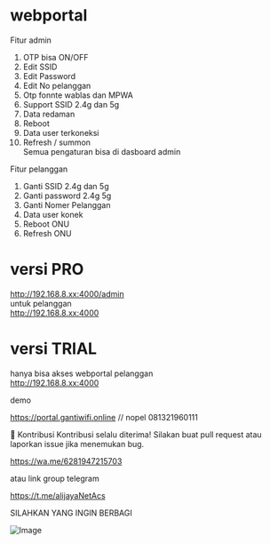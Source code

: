 # webportal
Fitur admin <br>
1. OTP bisa ON/OFF <br>
2. Edit SSID<br>
3. Edit Password<br>
4. Edit No pelanggan<br>
5. Otp fonnte  wablas dan MPWA<br>
6. Support SSID 2.4g dan 5g<br>
7. Data redaman<br>
8. Reboot<br>
9. Data user terkoneksi<br>
10. Refresh / summon <br>
Semua pengaturan bisa di dasboard admin<br>

Fitur pelanggan<br>
1. Ganti SSID 2.4g dan 5g<br>
2. Ganti password 2.4g 5g
3. Ganti Nomer Pelanggan<br>
4. Data user  konek<br>
5. Reboot ONU<br>
6. Refresh ONU<br>




# versi PRO <br>
http://192.168.8.xx:4000/admin <br>
untuk pelanggan <br>
http://192.168.8.xx:4000 <br>

# versi TRIAL <br>
hanya bisa akses webportal pelanggan <br>
http://192.168.8.xx:4000 <br>

demo

https://portal.gantiwifi.online  // nopel 081321960111

🤝 Kontribusi
Kontribusi selalu diterima! Silakan buat pull request atau laporkan issue jika menemukan bug.

https://wa.me/6281947215703

atau link group telegram

https://t.me/alijayaNetAcs

SILAHKAN YANG INGIN BERBAGI

![Image](https://github.com/user-attachments/assets/724e5ac2-626e-4f2d-bd1f-1265b70b544f)
